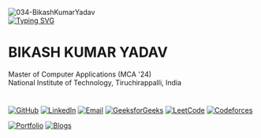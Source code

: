  <a> <img  height="" src="https://komarev.com/ghpvc/?username=034-BikashKumarYadav&label=Profile%20views&color=0e75b6&style=flat" alt="034-BikashKumarYadav" /></a> 
 <br>
 [![Typing SVG](https://readme-typing-svg.herokuapp.com?color=000&background=FFFFFF00&lines=Love+to+Open+Source;Enthusiastic+in+Web+Development;Enthusiastic+in+Artificial+Intelligence;Enthusiastic+in+Competitive+Programming;Enthusiastic+in+DSA;Enthusiastic+in+DevOps
)](https://git.io/typing-svg)
# BIKASH KUMAR YADAV 
 Master of Computer Applications (MCA '24)                                                   
 National Institute of Technology, Tiruchirappalli, India  

# 
[![GitHub](https://img.shields.io/badge/GitHub-181717?style=for-the-badge&logo=github)](https://github.com/034-BikashKumarYadav)
[![LinkedIn](https://img.shields.io/badge/LinkedIn-0A66C2?style=for-the-badge&logo=linkedin)](https://www.linkedin.com/in/bikash-kumar-yadav-461237223/)
[![Email](https://img.shields.io/badge/Email-D14836?style=for-the-badge&logo=gmail&logoColor=white)](mailto:yaduvanshibikash1998@gmail.com)
[![GeeksforGeeks](https://img.shields.io/badge/GeeksforGeeks-0F9D58?style=for-the-badge&logo=geeksforgeeks&logoColor=white)](https://www.geeksforgeeks.org)
[![LeetCode](https://img.shields.io/badge/LeetCode-FFA116?style=for-the-badge&logo=leetcode&logoColor=black)](https://leetcode.com)
[![Codeforces](https://img.shields.io/badge/Codeforces-1F8ACB?style=for-the-badge&logo=codeforces&logoColor=white)](https://codeforces.com) 

[![Portfolio](https://img.shields.io/badge/Portfolio-000000?style=for-the-badge&logo=about&logoColor=white)](https://034-bikashkumaryadav.github.io/Personal-Portfolio-Portal/)
[![Blogs](https://img.shields.io/badge/Blogs-FFD700?style=for-the-badge&logo=rss&logoColor=black)](#)<br>
<!--
[![Facebook](https://img.shields.io/badge/Facebook-1877F2?style=for-the-badge&logo=facebook&logoColor=white)](#)
[![Instagram](https://img.shields.io/badge/Instagram-E4405F?style=for-the-badge&logo=instagram&logoColor=white)](#)
[![Twitter](https://img.shields.io/badge/Twitter-1DA1F2?style=for-the-badge&logo=twitter&logoColor=white)](#)
[![YouTube](https://img.shields.io/badge/YouTube-FF0000?style=for-the-badge&logo=youtube&logoColor=white)](#)
-->
# 











